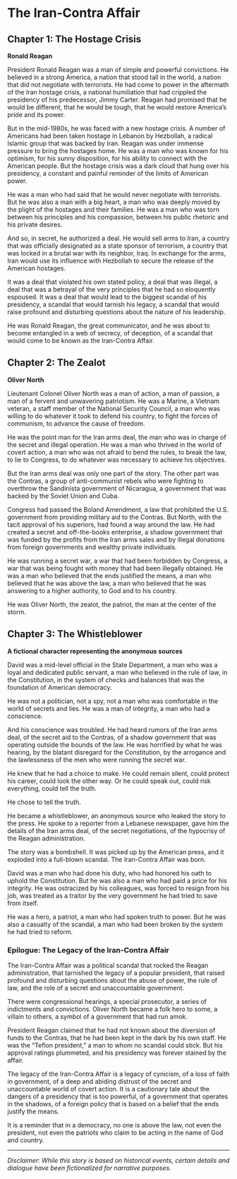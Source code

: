 
# The Iran-Contra Affair

## Chapter 1: The Hostage Crisis

**Ronald Reagan**

President Ronald Reagan was a man of simple and powerful convictions. He believed in a strong America, a nation that stood tall in the world, a nation that did not negotiate with terrorists. He had come to power in the aftermath of the Iran hostage crisis, a national humiliation that had crippled the presidency of his predecessor, Jimmy Carter. Reagan had promised that he would be different, that he would be tough, that he would restore America’s pride and its power.

But in the mid-1980s, he was faced with a new hostage crisis. A number of Americans had been taken hostage in Lebanon by Hezbollah, a radical Islamic group that was backed by Iran. Reagan was under immense pressure to bring the hostages home. He was a man who was known for his optimism, for his sunny disposition, for his ability to connect with the American people. But the hostage crisis was a dark cloud that hung over his presidency, a constant and painful reminder of the limits of American power.

He was a man who had said that he would never negotiate with terrorists. But he was also a man with a big heart, a man who was deeply moved by the plight of the hostages and their families. He was a man who was torn between his principles and his compassion, between his public rhetoric and his private desires.

And so, in secret, he authorized a deal. He would sell arms to Iran, a country that was officially designated as a state sponsor of terrorism, a country that was locked in a brutal war with its neighbor, Iraq. In exchange for the arms, Iran would use its influence with Hezbollah to secure the release of the American hostages.

It was a deal that violated his own stated policy, a deal that was illegal, a deal that was a betrayal of the very principles that he had so eloquently espoused. It was a deal that would lead to the biggest scandal of his presidency, a scandal that would tarnish his legacy, a scandal that would raise profound and disturbing questions about the nature of his leadership.

He was Ronald Reagan, the great communicator, and he was about to become entangled in a web of secrecy, of deception, of a scandal that would come to be known as the Iran-Contra Affair.

## Chapter 2: The Zealot

**Oliver North**

Lieutenant Colonel Oliver North was a man of action, a man of passion, a man of a fervent and unwavering patriotism. He was a Marine, a Vietnam veteran, a staff member of the National Security Council, a man who was willing to do whatever it took to defend his country, to fight the forces of communism, to advance the cause of freedom.

He was the point man for the Iran arms deal, the man who was in charge of the secret and illegal operation. He was a man who thrived in the world of covert action, a man who was not afraid to bend the rules, to break the law, to lie to Congress, to do whatever was necessary to achieve his objectives.

But the Iran arms deal was only one part of the story. The other part was the Contras, a group of anti-communist rebels who were fighting to overthrow the Sandinista government of Nicaragua, a government that was backed by the Soviet Union and Cuba.

Congress had passed the Boland Amendment, a law that prohibited the U.S. government from providing military aid to the Contras. But North, with the tacit approval of his superiors, had found a way around the law. He had created a secret and off-the-books enterprise, a shadow government that was funded by the profits from the Iran arms sales and by illegal donations from foreign governments and wealthy private individuals.

He was running a secret war, a war that had been forbidden by Congress, a war that was being fought with money that had been illegally obtained. He was a man who believed that the ends justified the means, a man who believed that he was above the law, a man who believed that he was answering to a higher authority, to God and to his country.

He was Oliver North, the zealot, the patriot, the man at the center of the storm.

## Chapter 3: The Whistleblower

**A fictional character representing the anonymous sources**

David was a mid-level official in the State Department, a man who was a loyal and dedicated public servant, a man who believed in the rule of law, in the Constitution, in the system of checks and balances that was the foundation of American democracy.

He was not a politician, not a spy, not a man who was comfortable in the world of secrets and lies. He was a man of integrity, a man who had a conscience.

And his conscience was troubled. He had heard rumors of the Iran arms deal, of the secret aid to the Contras, of a shadow government that was operating outside the bounds of the law. He was horrified by what he was hearing, by the blatant disregard for the Constitution, by the arrogance and the lawlessness of the men who were running the secret war.

He knew that he had a choice to make. He could remain silent, could protect his career, could look the other way. Or he could speak out, could risk everything, could tell the truth.

He chose to tell the truth.

He became a whistleblower, an anonymous source who leaked the story to the press. He spoke to a reporter from a Lebanese newspaper, gave him the details of the Iran arms deal, of the secret negotiations, of the hypocrisy of the Reagan administration.

The story was a bombshell. It was picked up by the American press, and it exploded into a full-blown scandal. The Iran-Contra Affair was born.

David was a man who had done his duty, who had honored his oath to uphold the Constitution. But he was also a man who had paid a price for his integrity. He was ostracized by his colleagues, was forced to resign from his job, was treated as a traitor by the very government he had tried to save from itself.

He was a hero, a patriot, a man who had spoken truth to power. But he was also a casualty of the scandal, a man who had been broken by the system he had tried to reform.

### Epilogue: The Legacy of the Iran-Contra Affair

The Iran-Contra Affair was a political scandal that rocked the Reagan administration, that tarnished the legacy of a popular president, that raised profound and disturbing questions about the abuse of power, the rule of law, and the role of a secret and unaccountable government.

There were congressional hearings, a special prosecutor, a series of indictments and convictions. Oliver North became a folk hero to some, a villain to others, a symbol of a government that had run amok.

President Reagan claimed that he had not known about the diversion of funds to the Contras, that he had been kept in the dark by his own staff. He was the “Teflon president,” a man to whom no scandal could stick. But his approval ratings plummeted, and his presidency was forever stained by the affair.

The legacy of the Iran-Contra Affair is a legacy of cynicism, of a loss of faith in government, of a deep and abiding distrust of the secret and unaccountable world of covert action. It is a cautionary tale about the dangers of a presidency that is too powerful, of a government that operates in the shadows, of a foreign policy that is based on a belief that the ends justify the means.

It is a reminder that in a democracy, no one is above the law, not even the president, not even the patriots who claim to be acting in the name of God and country.

***

*Disclaimer: While this story is based on historical events, certain details and dialogue have been fictionalized for narrative purposes.*